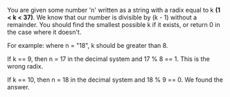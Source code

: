 You are given some number 'n' written as a string with a radix equal to k **(1 < k < 37)**.
 We know that our number is divisible by (k - 1) without a remainder. 
 You should find the smallest possible k if it exists, or return 0 in the case where it doesn't.

For example: where n = "18", k should be greater than 8.

If k == 9, then n = 17 in the decimal system and 17 % 8 == 1. This is the wrong radix.

If k == 10, then n = 18 in the decimal system and 18 % 9 == 0. We found the answer.